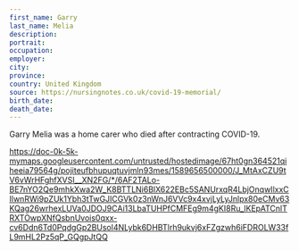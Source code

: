 ```yaml
---
first_name: Garry
last_name: Melia
description: 
portrait: 
occupation: 
employer: 
city: 
province: 
country: United Kingdom
source: https://nursingnotes.co.uk/covid-19-memorial/
birth_date: 
death_date: 
---
```


Garry Melia was a home carer who died after contracting COVID-19. 

https://doc-0k-5k-mymaps.googleusercontent.com/untrusted/hostedimage/67ht0gn364521qiheeia79564g/pojiteufbhupuqtuvjmln93mes/1589656500000/J_MtAxCZU9tV6vWrHFghfXVSI__XN2FG/*/6AF2TALo-BE7nYO2Qe9mhkXwa2W_K8BTTLNi6BlX622EBc5SANUrxqR4LbjOnqwIlxxCIlwnRWi9pZUk1Ybh3tTwGJICGVk0z3nWnJ6VVc9x4xvjLyLyJnlpx80eCMv63KQag26wrhexLUVa0JDOJ9CAi13LbaTUHPfCMFEg9m4gKI8Ru_lKEpATCnlTRXTOwpXNfQsbnUvois0qxx-cv6Ddn6Td0PqdgGp2BUsol4NLybk6DHBTlrh9ukvj6xFZgzwh6iFDROLW33fL9mHL2Pz5qP_GQgpJtQQ